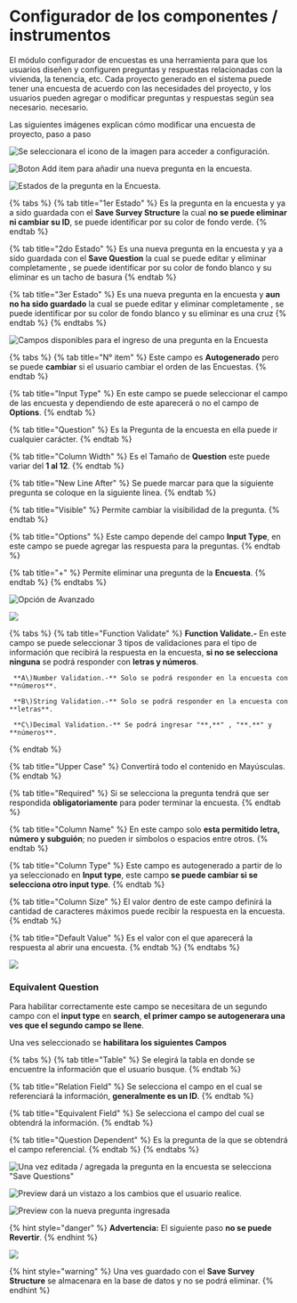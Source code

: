 # Configurador de los componentes  / instrumentos

El módulo configurador de encuestas es una herramienta para que los usuarios diseñen y configuren preguntas y respuestas relacionadas con la vivienda, la tenencia, etc. Cada proyecto generado en el sistema puede tener una encuesta de acuerdo con las necesidades del proyecto, y los usuarios pueden agregar o modificar preguntas y respuestas según sea necesario. necesario.

Las siguientes imágenes explican cómo modificar una encuesta de proyecto, paso a paso

![Se seleccionara el icono de la imagen para acceder a configuraci&#xF3;n.](../.gitbook/assets/image%20%28216%29.png)

![Boton Add item para a&#xF1;adir una nueva pregunta en la encuesta.](../.gitbook/assets/image%20%2851%29.png)

![Estados de la pregunta en la Encuesta.](../.gitbook/assets/image%20%28124%29.png)

{% tabs %}
{% tab title="1er Estado" %}
Es la pregunta en la encuesta y ya a sido guardada con el **Save Survey Structure** la cual **no se puede eliminar ni cambiar su ID**, se puede identificar por su color de fondo verde.
{% endtab %}

{% tab title="2do Estado" %}
Es una nueva pregunta en la encuesta y ya a sido guardada con el **Save Question** la cual se puede editar y eliminar completamente , se puede identificar por su color de fondo blanco y su eliminar es un tacho de basura
{% endtab %}

{% tab title="3er Estado" %}
Es una nueva pregunta en la encuesta y **aun no ha sido guardado** la cual se puede editar y eliminar completamente , se puede identificar por su color de fondo blanco y su eliminar es una cruz
{% endtab %}
{% endtabs %}

![Campos disponibles para el ingreso de una pregunta en la Encuesta   ](../.gitbook/assets/image%20%28192%29.png)

{% tabs %}
{% tab title="N° item" %}
Este campo es **Autogenerado** pero se puede **cambiar** si el usuario cambiar el orden de las Encuestas.
{% endtab %}

{% tab title="Input Type" %}
En este campo se puede seleccionar el campo de las encuesta y dependiendo de este aparecerá  o no el campo de **Options**.
{% endtab %}

{% tab title="Question" %}
Es la Pregunta de la encuesta en ella puede ir cualquier carácter.
{% endtab %}

{% tab title="Column Width" %}
Es el Tamaño de **Question** este puede variar del **1 al 12**.
{% endtab %}

{% tab title="New Line After" %}
Se puede marcar para que la siguiente pregunta se coloque en la siguiente linea.
{% endtab %}

{% tab title="Visible" %}
Permite cambiar la visibilidad de la pregunta.
{% endtab %}

{% tab title="Options" %}
Este campo depende del campo **Input Type**, en este campo se puede agregar las  respuesta para la preguntas.
{% endtab %}

{% tab title="+" %}
Permite eliminar una pregunta de la **Encuesta**.
{% endtab %}
{% endtabs %}

![Opci&#xF3;n de Avanzado](../.gitbook/assets/image%20%28134%29.png)

![](../.gitbook/assets/image%20%28210%29.png)

{% tabs %}
{% tab title="Function Validate" %}
**Function Validate.-** En este campo se puede seleccionar 3 tipos de validaciones para el tipo de información que recibirá la respuesta en la encuesta, **si no se selecciona ninguna** se podrá responder con **letras y números**.

     **A\)Number Validation.-** Solo se podrá responder en la encuesta con **números**.

     **B\)String Validation.-** Solo se podrá responder en la encuesta con **letras**.

     **C\)Decimal Validation.-** Se podrá ingresar "**,**" , "**.**" y **números**.
{% endtab %}

{% tab title="Upper Case" %}
Convertirá todo el contenido en Mayúsculas.
{% endtab %}

{% tab title="Required" %}
Si se selecciona la pregunta tendrá que ser respondida **obligatoriamente** para poder terminar la encuesta.
{% endtab %}

{% tab title="Column Name" %}
En este campo solo **esta permitido letra, número y subguión**; no pueden ir símbolos o espacios entre otros.
{% endtab %}

{% tab title="Column Type" %}
Este campo es autogenerado a partir de lo ya seleccionado en **Input type**, este campo **se puede cambiar si se selecciona otro input type**.
{% endtab %}

{% tab title="Column Size" %}
El valor dentro de este campo definirá la cantidad de caracteres máximos puede recibir la respuesta en la encuesta.
{% endtab %}

{% tab title="Default Value" %}
Es el valor con el que aparecerá la respuesta al abrir una encuesta.
{% endtab %}
{% endtabs %}

![](../.gitbook/assets/image%20%2826%29.png)

### **Equivalent Question**

Para habilitar correctamente este campo se necesitara de un segundo campo con el **input type** en **search**, **el primer campo se autogenerara una ves que el segundo campo se llene**.

Una ves seleccionado se **habilitara los siguientes Campos** 

{% tabs %}
{% tab title="Table" %}
Se elegirá la tabla en donde se encuentre la información que el usuario busque.
{% endtab %}

{% tab title="Relation Field" %}
Se selecciona el campo en el cual se referenciará la información, **generalmente es un ID**.
{% endtab %}

{% tab title="Equivalent Field" %}
Se selecciona el campo del cual se obtendrá la información.
{% endtab %}

{% tab title="Question Dependent" %}
Es la pregunta de la que se obtendrá el campo referencial.
{% endtab %}
{% endtabs %}

![Una vez editada / agregada la pregunta en la encuesta se selecciona &quot;Save Questions&quot;](../.gitbook/assets/image%20%28172%29.png)

![Preview dar&#xE1; un vistazo a los cambios que el usuario realice.](../.gitbook/assets/image%20%2858%29.png)

![Preview con la nueva pregunta ingresada](../.gitbook/assets/image%20%28181%29.png)

{% hint style="danger" %}
**Advertencia:** El siguiente paso **no se puede Revertir**.
{% endhint %}

![](../.gitbook/assets/image%20%2865%29.png)

{% hint style="warning" %}
Una ves guardado con el **Save Survey Structure** se almacenara en la base de datos  y no se podrá eliminar.
{% endhint %}

